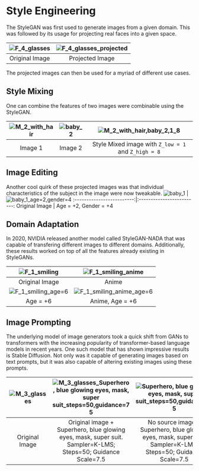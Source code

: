 # Style Engineering

The StyleGAN was first used to generate images from a given domain.
This was followed by its usage for projecting real faces into a given space.

![F_4_glasses](https://user-images.githubusercontent.com/54039395/200564497-20e95d19-1de4-4bc9-8b51-cf78f919e749.png)  |  ![F_4_glasses_projected](https://user-images.githubusercontent.com/54039395/200564517-fe621f12-ef23-41a8-a90d-73e6706949cf.png)
:-------------------------:|:-------------------------:
Original Image  |  Projected Image

The projected images can then be used for a myriad of different use cases.

## Style Mixing
One can combine the features of two images were combinable using the StyleGAN.

![M_2_with_hair](https://user-images.githubusercontent.com/54039395/200565627-3cfac7e4-e497-44e1-9630-891c6385ddba.png) |  ![baby_2](https://user-images.githubusercontent.com/54039395/200565639-e9342dac-3eee-4dc9-aefd-e87e4621d69d.png) | ![M_2_with_hair,baby_2,1_8](https://user-images.githubusercontent.com/54039395/200565673-8314ade3-c117-4825-b8b5-d86350e8393d.png)
:-------------------------:|:-------------------------:|:-------------------------:
Image 1                    |  Image 2                  |  Style Mixed image with  `Z_low = 1` and `Z_high = 8`

## Image Editing
Another cool quirk of these projected images was that individual characteristics of the subject in the image were now tweakable.
![baby_1](https://user-images.githubusercontent.com/54039395/200574194-a774eb9b-cea2-471f-90f2-762b0f0f864f.png) | ![baby_1_age=2,gender=4](https://user-images.githubusercontent.com/54039395/200574116-02a94d0f-a5bc-47be-85c3-4616652d836b.png)
:-------------------------:|:-------------------------:
Original Image  |  Age = +2, Gender = +4

## Domain Adaptation
In 2020, NVIDIA released another model called StyleGAN-NADA that was capable of transfering different images to different domains.
Additionally, these results worked on top of all the features already existing in StyleGANs.

![F_1_smiling](https://user-images.githubusercontent.com/54039395/200578454-3cc96118-dbc7-4309-9925-60928728b1d4.png) | ![F_1_smiling_anime](https://user-images.githubusercontent.com/54039395/200578818-a79c498e-8a93-4f8b-819e-8e3972c667a9.png)
:-------------------------:|:-------------------------:
Original Image | Anime
![F_1_smiling_age=6](https://user-images.githubusercontent.com/54039395/200578796-ba395dbd-5947-452c-a18d-962cd34ff8d6.png) | ![F_1_smiling_anime_age=6](https://user-images.githubusercontent.com/54039395/200578808-ca5409be-f7fa-4a0e-8762-b728344a6374.png)
Age = +6 | Anime, Age = +6

## Image Prompting
The underlying model of image generators took a quick shift from GANs to transformers with the increasing popularity of transformer-based language models in recent years.
One such model that has shown impressive results is Stable Diffusion. Not only was it capable of generating images based on text prompts, but it was also capable of altering existing images using these prompts.

![M_3_glasses](https://user-images.githubusercontent.com/54039395/200601952-b1bbeda0-1e0b-40ef-9634-368a5f4898ae.png) | ![M_3_glasses_Superhero, blue glowing eyes, mask, super suit_steps=50,guidance=7 5](https://user-images.githubusercontent.com/54039395/200602228-7c68ee79-6e7d-49b5-ae3b-d62b08de6288.png) | ![Superhero, blue glowing eyes, mask, super suit_steps=50,guidance=7 5](https://user-images.githubusercontent.com/54039395/200602005-fa9cb026-e98a-41b1-aeda-f3797a63f651.png) | 
:-------------------------:|:-------------------------:|:-------------------------:
Original Image | Original image + Superhero, blue glowing eyes, mask, super suit. Sampler=K-LMS; Steps=50; Guidance Scale=7.5 | No source image + Superhero, blue glowing eyes, mask, super suit. Sampler=K-LMS; Steps=50; Guidance Scale=7.5
